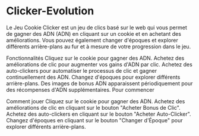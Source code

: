 # Clicker-Evolution

Le Jeu Cookie Clicker est un jeu de clics basé sur le web qui vous permet de gagner des ADN (ADN) en cliquant sur un cookie et en achetant des améliorations. Vous pouvez également changer d'époques et explorer différents arrière-plans au fur et à mesure de votre progression dans le jeu.


Fonctionnalités
Cliquez sur le cookie pour gagner des ADN.
Achetez des améliorations de clic pour augmenter vos gains d'ADN par clic.
Achetez des auto-clickers pour automatiser le processus de clic et gagner continuellement des ADN.
Changez d'époques pour explorer différents arrière-plans.
Des images de bonus ADN apparaissent périodiquement pour des récompenses d'ADN supplémentaires.
Pour commencer

Comment jouer
Cliquez sur le cookie pour gagner des ADN.
Achetez des améliorations de clic en cliquant sur le bouton "Acheter Bonus de Clic".
Achetez des auto-clickers en cliquant sur le bouton "Acheter Auto-Clicker".
Changez d'époques en cliquant sur le bouton "Changer d'Époque" pour explorer différents arrière-plans.
